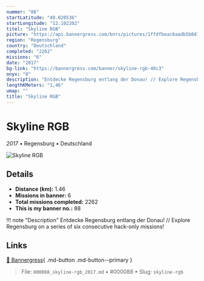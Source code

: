 ```yaml
---
nummer: "88"
startLatitude: "49.020536"
startLongitude: "12.102202"
titel: "Skyline RGB"
picture: "https://api.bannergress.com/bnrs/pictures/1ffdfbeac8aadb5b8d14e6368768a33c"
region: "Regensburg"
country: "Deutschland"
completed: "2262"
missions: "6"
date: "2017"
bg-link: "https://bannergress.com/banner/skyline-rgb-40c3"
onyx: "0"
description: "Entdecke Regensburg entlang der Donau! // Explore Regensburg on a series of six consecutive hack-only missions!"
lengthKMeters: "1,46"
umap: ""
title: "Skyline RGB"
---
```

# Skyline RGB

*2017* • Regensburg • Deutschland

![Skyline RGB](https://api.bannergress.com/bnrs/pictures/1ffdfbeac8aadb5b8d14e6368768a33c)

## Details
- **Distance (km):** 1.46
- **Missions in banner:** 6
- **Total missions completed:** 2262
- **This is my banner no.:** 88


!!! note "Description"
    Entdecke Regensburg entlang der Donau! // Explore Regensburg on a series of six consecutive hack-only missions!



## Links
[🔗 Bannergress](https://bannergress.com/banner/skyline-rgb-40c3){ .md-button .md-button--primary }



> File: `000088_skyline-rgb_2017.md` • #000088 • Slug: `skyline-rgb`
